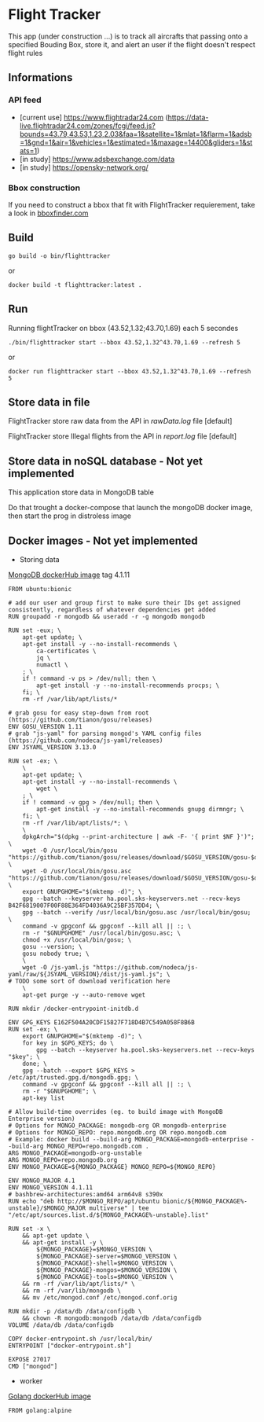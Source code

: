# Flight Tracker

This app (under construction ...) is to track all aircrafts that passing onto a specified Bouding Box, store it, and alert an user if the flight doesn't respect flight rules

## Informations
### API feed

- [current use] https://www.flightradar24.com (https://data-live.flightradar24.com/zones/fcgi/feed.js?bounds=43.79,43.53,1.23,2.03&faa=1&satellite=1&mlat=1&flarm=1&adsb=1&gnd=1&air=1&vehicles=1&estimated=1&maxage=14400&gliders=1&stats=1)
- [in study] https://www.adsbexchange.com/data
- [in study] https://opensky-network.org/

### Bbox construction
If you need to construct a bbox that fit with FlightTracker requierement, take a look in [bboxfinder.com](http://bboxfinder.com)

## Build
```
go build -o bin/flighttracker
```

or

```
docker build -t flighttracker:latest .
```

## Run
Running flightTracker on bbox (43.52,1.32;43.70,1.69) each 5 secondes
```
./bin/flighttracker start --bbox 43.52,1.32^43.70,1.69 --refresh 5
```
or

```
docker run flighttracker start --bbox 43.52,1.32^43.70,1.69 --refresh 5
```

## Store data in file
FlightTracker store raw data from the API in *rawData.log* file [default]

FlightTracker store Illegal flights from the API in *report.log* file [default]

## Store data in noSQL database - Not yet implemented

This application store data in MongoDB table

Do that trought a docker-compose that launch the mongoDB docker image, then start the prog in distroless image

## Docker images - Not yet implemented

- Storing data
  
[MongoDB dockerHub image](https://hub.docker.com/_/mongo) tag 4.1.11
```
FROM ubuntu:bionic

# add our user and group first to make sure their IDs get assigned consistently, regardless of whatever dependencies get added
RUN groupadd -r mongodb && useradd -r -g mongodb mongodb

RUN set -eux; \
	apt-get update; \
	apt-get install -y --no-install-recommends \
		ca-certificates \
		jq \
		numactl \
	; \
	if ! command -v ps > /dev/null; then \
		apt-get install -y --no-install-recommends procps; \
	fi; \
	rm -rf /var/lib/apt/lists/*

# grab gosu for easy step-down from root (https://github.com/tianon/gosu/releases)
ENV GOSU_VERSION 1.11
# grab "js-yaml" for parsing mongod's YAML config files (https://github.com/nodeca/js-yaml/releases)
ENV JSYAML_VERSION 3.13.0

RUN set -ex; \
	\
	apt-get update; \
	apt-get install -y --no-install-recommends \
		wget \
	; \
	if ! command -v gpg > /dev/null; then \
		apt-get install -y --no-install-recommends gnupg dirmngr; \
	fi; \
	rm -rf /var/lib/apt/lists/*; \
	\
	dpkgArch="$(dpkg --print-architecture | awk -F- '{ print $NF }')"; \
	wget -O /usr/local/bin/gosu "https://github.com/tianon/gosu/releases/download/$GOSU_VERSION/gosu-$dpkgArch"; \
	wget -O /usr/local/bin/gosu.asc "https://github.com/tianon/gosu/releases/download/$GOSU_VERSION/gosu-$dpkgArch.asc"; \
	export GNUPGHOME="$(mktemp -d)"; \
	gpg --batch --keyserver ha.pool.sks-keyservers.net --recv-keys B42F6819007F00F88E364FD4036A9C25BF357DD4; \
	gpg --batch --verify /usr/local/bin/gosu.asc /usr/local/bin/gosu; \
	command -v gpgconf && gpgconf --kill all || :; \
	rm -r "$GNUPGHOME" /usr/local/bin/gosu.asc; \
	chmod +x /usr/local/bin/gosu; \
	gosu --version; \
	gosu nobody true; \
	\
	wget -O /js-yaml.js "https://github.com/nodeca/js-yaml/raw/${JSYAML_VERSION}/dist/js-yaml.js"; \
# TODO some sort of download verification here
	\
	apt-get purge -y --auto-remove wget

RUN mkdir /docker-entrypoint-initdb.d

ENV GPG_KEYS E162F504A20CDF15827F718D4B7C549A058F8B6B
RUN set -ex; \
	export GNUPGHOME="$(mktemp -d)"; \
	for key in $GPG_KEYS; do \
		gpg --batch --keyserver ha.pool.sks-keyservers.net --recv-keys "$key"; \
	done; \
	gpg --batch --export $GPG_KEYS > /etc/apt/trusted.gpg.d/mongodb.gpg; \
	command -v gpgconf && gpgconf --kill all || :; \
	rm -r "$GNUPGHOME"; \
	apt-key list

# Allow build-time overrides (eg. to build image with MongoDB Enterprise version)
# Options for MONGO_PACKAGE: mongodb-org OR mongodb-enterprise
# Options for MONGO_REPO: repo.mongodb.org OR repo.mongodb.com
# Example: docker build --build-arg MONGO_PACKAGE=mongodb-enterprise --build-arg MONGO_REPO=repo.mongodb.com .
ARG MONGO_PACKAGE=mongodb-org-unstable
ARG MONGO_REPO=repo.mongodb.org
ENV MONGO_PACKAGE=${MONGO_PACKAGE} MONGO_REPO=${MONGO_REPO}

ENV MONGO_MAJOR 4.1
ENV MONGO_VERSION 4.1.11
# bashbrew-architectures:amd64 arm64v8 s390x
RUN echo "deb http://$MONGO_REPO/apt/ubuntu bionic/${MONGO_PACKAGE%-unstable}/$MONGO_MAJOR multiverse" | tee "/etc/apt/sources.list.d/${MONGO_PACKAGE%-unstable}.list"

RUN set -x \
	&& apt-get update \
	&& apt-get install -y \
		${MONGO_PACKAGE}=$MONGO_VERSION \
		${MONGO_PACKAGE}-server=$MONGO_VERSION \
		${MONGO_PACKAGE}-shell=$MONGO_VERSION \
		${MONGO_PACKAGE}-mongos=$MONGO_VERSION \
		${MONGO_PACKAGE}-tools=$MONGO_VERSION \
	&& rm -rf /var/lib/apt/lists/* \
	&& rm -rf /var/lib/mongodb \
	&& mv /etc/mongod.conf /etc/mongod.conf.orig

RUN mkdir -p /data/db /data/configdb \
	&& chown -R mongodb:mongodb /data/db /data/configdb
VOLUME /data/db /data/configdb

COPY docker-entrypoint.sh /usr/local/bin/
ENTRYPOINT ["docker-entrypoint.sh"]

EXPOSE 27017
CMD ["mongod"]
```

- worker

[Golang dockerHub image](https://hub.docker.com/_/golang)
```
FROM golang:alpine
```




